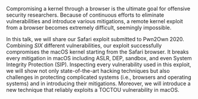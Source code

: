 Compromising a kernel through a browser is the ultimate goal for offensive security researchers. Because of continuous efforts to eliminate vulnerabilities and introduce various mitigations, a remote kernel exploit from a browser becomes extremely difficult, seemingly impossible.

In this talk, we will share our Safari exploit submitted to Pwn2Own 2020. Combining *SIX* different vulnerabilities, our exploit successfully compromises the macOS kernel starting from the Safari browser. It breaks every mitigation in macOS including ASLR, DEP, sandbox, and even System Integrity Protection (SIP). Inspecting every vulnerability used in this exploit, we will show not only state-of-the-art hacking techniques but also challenges in protecting complicated systems (i.e., browsers and operating systems) and in introducing their mitigations. Moreover, we will introduce a new technique that reliably exploits a TOCTOU vulnerability in macOS.

